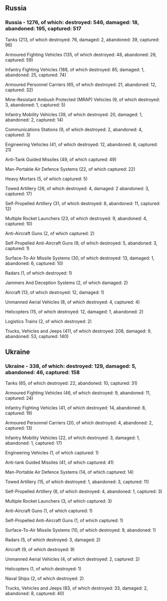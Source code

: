 
 
 ## Russia
 
 ### Russia - 1276, of which: destroyed: 546, damaged: 18, abandoned: 195, captured: 517

 

 

 Tanks (213, of which destroyed: 76, damaged: 2, abandoned: 39, captured: 96)

 Armoured Fighting Vehicles (135, of which destroyed: 48, abandoned: 26, captured: 59)

 Infantry Fighting Vehicles (188, of which destroyed: 85, damaged: 1, abandoned: 25, captured: 74)

 Armoured Personnel Carriers (65, of which destroyed: 21, abandoned: 12, captured: 32)

 Mine-Resistant Ambush Protected (MRAP) Vehicles (9, of which destroyed: 3, abandoned: 1, captured: 5)

 Infantry Mobility Vehicles (39, of which destroyed: 20, damaged: 1, abandoned: 2, captured: 14)

 Communications Stations (9, of which destroyed: 2, abandoned: 4, captured: 3)

 Engineering Vehicles (41, of which destroyed: 12, abandoned: 8, captured: 21)

 Anti-Tank Guided Missiles (49, of which captured: 49)

 Man-Portable Air Defence Systems (22, of which captured: 22)

 Heavy Mortars (5, of which captured: 5)

 Towed Artillery (26, of which destroyed: 4, damaged: 2 abandoned: 3, captured: 17)

 Self-Propelled Artillery (31, of which destroyed: 8, abandoned: 11, captured: 12)

 Multiple Rocket Launchers (23, of which destroyed: 9, abandoned: 4, captured: 10)

 Anti-Aircraft Guns (2, of which captured: 2)

 Self-Propelled Anti-Aircraft Guns (9, of which destroyed: 5, abandoned: 3, captured: 1)

 Surface-To-Air Missile Systems (30, of which destroyed: 13, damaged: 1, abandoned: 6, captured: 10)

 Radars (1, of which destroyed: 1)

 Jammers And Deception Systems (2, of which damaged: 2)

 Aircraft (13, of which destroyed: 12, damaged: 1)

 Unmanned Aerial Vehicles (8, of which destroyed: 4, captured: 4)

 Helicopters (15, of which destroyed: 12, damaged: 1, abandoned: 2)

 Logistics Trains (2, of which destroyed: 2)

 Trucks, Vehicles and Jeeps (411, of which destroyed: 208, damaged: 9, abandoned: 53, captured: 140)

 
 
 ## Ukraine
 
 ### Ukraine - 338, of which: destroyed: 129, damaged: 5, abandoned: 46, captured: 158

 

 

 Tanks (65, of which destroyed: 22, abandoned: 10, captured: 31)

 Armoured Fighting Vehicles (46, of which destroyed: 9, abandoned: 11, captured: 24)

 Infantry Fighting Vehicles (41, of which destroyed: 14, abandoned: 8, captured: 19)

 Armoured Personnel Carriers (20, of which destroyed: 4, abandoned: 2, captured: 13)

 Infantry Mobility Vehicles (22, of which destroyed: 3, damaged: 1, abandoned: 1, captured: 17)

 Engineering Vehicles (1, of which captured: 1)

 Anti-tank Guided Missiles (41, of which captured: 41)

 Man-Portable Air Defence Systems (14, of which captured: 14)

 Towed Artillery (15, of which destroyed: 1, abandoned: 3, captured: 11)

 Self-Propelled Artillery (8, of which destroyed: 4, abandoned: 1, captured: 3)

 Multiple Rocket Launchers (3, of which captured: 3)

 Anti-Aircraft Guns (1, of which captured: 1)

 Self-Propelled Anti-Aircraft Guns (1, of which captured: 1)

 Surface-To-Air Missile Systems (10, of which destroyed: 9, abandoned: 1)

 

 

 Radars (5, of which destroyed: 3, damaged: 2)

 Aircraft (9, of which destroyed: 9)

 Unmanned Aerial Vehicles (4, of which destroyed: 2, captured: 2)

 Helicopters (1, of which destroyed: 1)

 Naval Ships (2, of which destroyed: 2)

 Trucks, Vehicles and Jeeps (83, of which destroyed: 33, damaged: 2, abandoned: 8, captured: 40)

